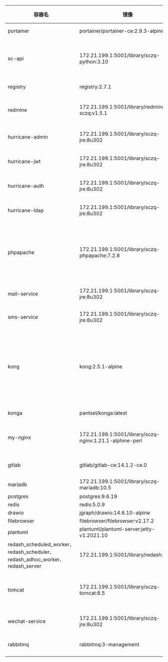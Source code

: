 | 容器名                                                       | 镜像                                                     | compose文件地址               | 主机端口占用 | 卷                                                           | 功能                                                         |
| ------------------------------------------------------------ | -------------------------------------------------------- | ----------------------------- | ------------ | ------------------------------------------------------------ | ------------------------------------------------------------ |
| portainer                                                    | portainer/portainer-ce:2.9.3-alpine                      | /home/workspace/portainer     | 9000         | portainer_data （portainer数据）                             | docker管理工具                                               |
| sc-api                                                       | 172.21.199.1:5001/library/sczq-python:3.10               | /home/workspace/sc-api        |              | pythonhome（存放静态文件）、pythonsrv（python程序）          | 监控接口、文档中心、报表中心后端                             |
| registry                                                     | registry:2.7.1                                           | /home/workspace/registry      | 5001         | registry_data （镜像数据）                                   | 镜像仓库                                                     |
| redmine                                                      | 172.21.199.1:5001/library/redmine-sczq:v1.5.1            | /home/workspace/redmine       | 8091、50002  | redmine_dmsf（redmine数据）、redmine_files、redmine_user_files | redmine项目管理                                              |
| hurricane-admin                                              | 172.21.199.1:5001/library/sczq-jre:8u302                 | /home/workspace/hurricane-sso | 9970         | spring-jar（springboot jar包存储）                           | 统一权限认证系统管理后台                                     |
| hurricane-jwt                                                | 172.21.199.1:5001/library/sczq-jre:8u302                 | /home/workspace/hurricane-sso |              | spring-jar（springboot jar包存储）                           | 统一权限认证系统认证接口                                     |
| hurricane-auth                                               | 172.21.199.1:5001/library/sczq-jre:8u302                 | /home/workspace/hurricane-sso |              | spring-jar（springboot jar包存储）                           | 统一权限认证系统授权接口                                     |
| hurricane-ldap                                               | 172.21.199.1:5001/library/sczq-jre:8u302                 | /home/workspace/hurricane-sso | 9967         | spring-jar（springboot jar包存储）                           | 统一权限认证系统同步接口                                     |
| phpapache                                                    | 172.21.199.1:5001/library/sczq-phpapache:7.2.8           | /home/workspace/phpapache     | 8070         | phpapache_conf（apache配置）、phpapache_php_conf（php配置）、 phpapache_srv（网站服务文件）、phpapache_data（网站资源文件） | 文档中心、收益凭证网站                                       |
| mail-service                                                 | 172.21.199.1:5001/library/sczq-jre:8u302                 | /home/workspace/mail-sms      |              | spring-jar（springboot jar包存储）                           | 邮件接口服务                                                 |
| sms-service                                                  | 172.21.199.1:5001/library/sczq-jre:8u302                 | /home/workspace/mail-sms      |              | spring-jar（springboot jar包存储）                           | 短信接口服务                                                 |
| kong                                                         | kong:2.5.1-alpine                                        | /home/workspace/kong          | 80、8001     |                                                              | kong网关，提供服务转发，大部分docker服务通过该网关提供外部访问 |
| konga                                                        | pantsel/konga:latest                                     | /home/workspace/konga         | 1337         | konga_data                                                   | kong管理工具                                                 |
| my-nginx                                                     | 172.21.199.1:5001/library/sczq-nginx:1.21.1-alphine-perl | /home/workspace/my-nginx      |              | nginx_conf（nginx配置）、nginx_srv（前端文件）               | 前端项目server、隔离墙、固收报表                             |
| gitlab                                                       | gitlab/gitlab-ce:14.1.2-ce.0                             | /home/workspace/gitlab        | 30080、30022 | gitlab_config、gitlab_log、gitlab_data                       |                                                              |
| mariadb                                                      | 172.21.199.1:5001/library/sczq-mariadb:10.5              | /home/workspace/database      | 3306         | maria_data、maria_conf                                       |                                                              |
| postgres                                                     | postgres:9.6.19                                          | /home/workspace/database      | 5432         | postgres_data                                                |                                                              |
| redis                                                        | redis:5.0.9                                              | /home/workspace/database      | 6379         | redis_data                                                   |                                                              |
| drawio                                                       | jgraph/drawio:14.6.10-alpine                             | /home/workspace/tools         | 10003        |                                                              |                                                              |
| filebrowser                                                  | filebrowser/filebrowser:v2.17.2                          | /home/workspace/tools         | 10001        | filebrowser_data                                             |                                                              |
| plantuml                                                     | plantuml/plantuml-server:jetty-v1.2021.10                | /home/workspace/tools         | 10002        |                                                              |                                                              |
| redash_scheduled_worker、redash_scheduler、redash_adhoc_worker、redash_server | 172.21.199.1:5001/library/redash:myv9                    | /home/workspace/redash        | 5000         | redash_app（程序文件）                                       | redash                                                       |
| tomcat                                                       | 172.21.199.1:5001/library/sczq-tomcat:8.5                | /home/workspace/tomcat        | 8080         | tomcat-war（war包）、tomcat-data（资源文件）                 | cmdb、固定收益报表后端、微信基础服务                         |
| wechat-service                                               | 172.21.199.1:5001/library/sczq-jre:8u302                 | /home/workspace/wechat        |              | spring-jar（springboot jar包存储）                           | 微信接口服务                                                 |
| rabbitmq                                                     | rabbitmq:3-management                                    | /home/workspace/wechat        |              | rabbitmq                                                     | 微信接口服务rabbitmq                                         |